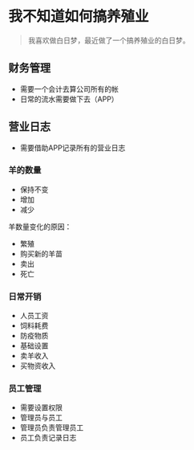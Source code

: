 # 我不知道如何搞养殖业

> 我喜欢做白日梦，最近做了一个搞养殖业的白日梦。

## 财务管理

* 需要一个会计去算公司所有的帐
* 日常的流水需要做下去（APP）

## 营业日志

* 需要借助APP记录所有的营业日志

### 羊的数量

* 保持不变
* 增加
* 减少

羊数量变化的原因：

* 繁殖
* 购买新的羊苗
* 卖出
* 死亡

### 日常开销

* 人员工资
* 饲料耗费
* 防疫物质
* 基础设置
* 卖羊收入
* 买物资收入

### 员工管理

* 需要设置权限
* 管理员与员工
* 管理员负责管理员工
* 员工负责记录日志